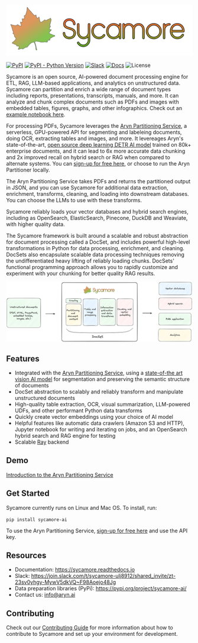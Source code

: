 ![SycamoreLogoFinal.svg](https://raw.githubusercontent.com/aryn-ai/sycamore/main/docs/source/images/sycamore_logo.svg)

[![PyPI](https://img.shields.io/pypi/v/sycamore-ai)](https://pypi.org/project/sycamore-ai/)
[![PyPI - Python Version](https://img.shields.io/pypi/pyversions/sycamore-ai)](https://pypi.org/project/sycamore-ai/)
[![Slack](https://img.shields.io/badge/slack-sycamore-brightgreen.svg?logo=slack)](https://join.slack.com/t/sycamore-ulj8912/shared_invite/zt-23sv0yhgy-MywV5dkVQ~F98Aoejo48Jg)
[![Docs](https://readthedocs.org/projects/sycamore/badge/?version=stable)](https://sycamore.readthedocs.io/en/stable/?badge=stable)
![License](https://img.shields.io/github/license/aryn-ai/sycamore)

Sycamore is an open source, AI-powered document processing engine for ETL, RAG, LLM-based applications, and analytics on unstructured data. Sycamore can partition and enrich a wide range of document types including reports, presentations, transcripts, manuals, and more. It can analyze and chunk complex documents such as PDFs and images with embedded tables, figures, graphs, and other infographics. Check out an [example notebook here](https://github.com/aryn-ai/sycamore/blob/main/notebooks/metadata-extraction.ipynb).

For processing PDFs, Sycamore leverages the [Aryn Partitioning Service](https://www.aryn.ai/post/announcing-the-aryn-partitioning-service), a serverless, GPU-powered API for segmenting and labeleing documents, doing OCR, extracting tables and images, and more. It levereages Aryn's state-of-the-art, [open source deep learning DETR AI model](https://huggingface.co/Aryn/deformable-detr-DocLayNet) trained on 80k+ enterprise documents, and it can lead to 6x more accurate data chunking and 2x improved recall on hybrid search or RAG when compared to alternate systems. You can [sign-up for free here](http://www.aryn.ai/get-started), or choose to run the Aryn Partitioner locally.

The Aryn Partitioning Service takes PDFs and returns the partitioned output in JSON, and you can use Sycamore for additional data extraction, enrichment, transforms, cleaning, and loading into downstream databases. You can choose the LLMs to use with these transforms.

Sycamore reliably loads your vector databases and hybrid search engines, including as OpenSearch, ElasticSearch, Pinecone, DuckDB and Weaviate, with higher quality data. 

The Sycamore framework is built around a scalable and robust abstraction for document processing called a DocSet, and includes powerful high-level transformations in Python for data processing, enrichment, and cleaning. DocSets also encapsulate scalable data processing techniques removing the undifferentiated heavy lifting of reliably loading chunks. DocSets' functional programming approach allows you to rapidly customize and experiment with your chunking for better quality RAG results.

![Untitled](docs/source/images/SycamoreDataflowDiagramv2.png)

## Features

- Integrated with the [Aryn Partitioning Service](https://sycamore.readthedocs.io/en/stable/aryn_cloud/aryn_partitioning_service.html), using a [state-of-the art vision AI model](https://huggingface.co/Aryn/deformable-detr-DocLayNet) for segmentation and preserving the semantic structure of documents
- DocSet abstraction to scalably and reliably transform and manipulate unstructured documents
- High-quality table extraction, OCR, visual summarization, LLM-powered UDFs, and other performant Python data transforms
- Quickly create vector embeddings using your choice of AI model
- Helpful features like automatic data crawlers (Amazon S3 and HTTP), Jupyter notebook for writing and iterating on jobs, and an OpenSearch hybrid search and RAG engine for testing
- Scalable [Ray](https://github.com/ray-project/ray) backend

## Demo

[Introduction to the Aryn Partitioning Service](https://www.aryn.ai/?name=ArynPartitioningService_Intro)

## Get Started

Sycamore currently runs on Linux and Mac OS. To install, run:

```pip install sycamore-ai```

To use the Aryn Partitioning Service, [sign-up for free here](https://www.aryn.ai/get-started) and use the API key.

## Resources

- Documentation: https://sycamore.readthedocs.io
- Slack: https://join.slack.com/t/sycamore-ulj8912/shared_invite/zt-23sv0yhgy-MywV5dkVQ~F98Aoejo48Jg
- Data preparation libraries (PyPi): https://pypi.org/project/sycamore-ai/
- Contact us: info@aryn.ai

## Contributing

Check out our [Contributing Guide](https://github.com/aryn-ai/sycamore/blob/main/CONTRIBUTING.md) for more information about how to contribute to Sycamore and set up your environment for development.
